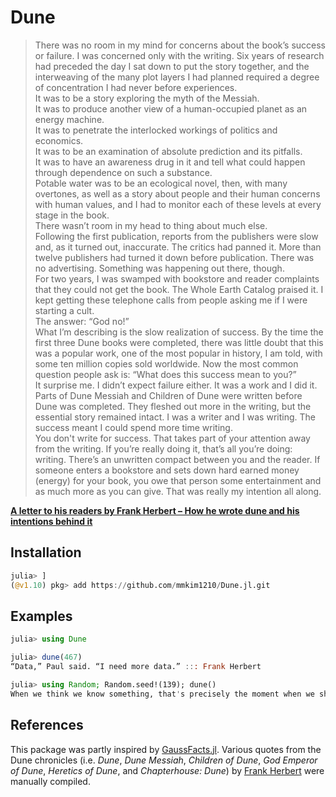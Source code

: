 # Dune

> There was no room in my mind for concerns about the book’s success or failure. I was concerned only with the writing. Six years of research had preceded the day I sat down to put the story together, and the interweaving of the many plot layers I had planned required a degree of concentration I had never before experiences.  
> It was to be a story exploring the myth of the Messiah.  
> It was to produce another view of a human-occupied planet as an energy machine.  
> It was to penetrate the interlocked workings of politics and economics.  
> It was to be an examination of absolute prediction and its pitfalls.  
> It was to have an awareness drug in it and tell what could happen through dependence on such a substance.  
> Potable water was to be an ecological novel, then, with many overtones, as well as a story about people and their human concerns with human values, and I had to monitor each of these levels at every stage in the book.  
> There wasn’t room in my head to thing about much else.  
> Following the first publication, reports from the publishers were slow and, as it turned out, inaccurate. The critics had panned it. More than twelve publishers had turned it down before publication. There was no advertising. Something was happening out there, though.  
> For two years, I was swamped with bookstore and reader complaints that they could not get the book. The Whole Earth Catalog praised it. I kept getting these telephone calls from people asking me if I were starting a cult.  
> The answer: “God no!”  
> What I’m describing is the slow realization of success. By the time the first three Dune books were completed, there was little doubt that this was a popular work, one of the most popular in history, I am told, with some ten million copies sold worldwide. Now the most common question people ask is: “What does this success mean to you?”  
> It surprise me. I didn’t expect failure either. It was a work and I did it. Parts of Dune Messiah and Children of Dune were written before Dune was completed. They fleshed out more in the writing, but the essential story remained intact. I was a writer and I was writing. The success meant I could spend more time writing.  
> You don't write for success. That takes part of your attention away from the writing. If you’re really doing it, that’s all you’re doing: writing. There’s an unwritten compact between you and the reader. If someone enters a bookstore and sets down hard earned money (energy) for your book, you owe that person some entertainment and as much more as you can give. That was really my intention all along.

[**A letter to his readers by Frank Herbert – How he wrote dune and his intentions behind it**](https://fgiasson.com/blog/index.php/2005/03/01/a_letter_to_his_readers_by_frank_herbert/)

## Installation

```julia
julia> ]
(@v1.10) pkg> add https://github.com/mmkim1210/Dune.jl.git
```
## Examples

```julia
julia> using Dune

julia> dune(467)
“Data,” Paul said. “I need more data.” ::: Frank Herbert

julia> using Random; Random.seed!(139); dune()
When we think we know something, that's precisely the moment when we should look deeper into the thing. ::: Frank Herbert
```

## References
This package was partly inspired by [GaussFacts.jl](https://github.com/eliascarv/GaussFacts.jl). Various quotes from the Dune chronicles (i.e. *Dune*, *Dune Messiah*, *Children of Dune*, *God Emperor of Dune*, *Heretics of Dune*, and *Chapterhouse: Dune*) by [Frank Herbert](https://youtu.be/A-mLVVJkH7I?si=5gOZtGsgGZmtePyX) were manually compiled.